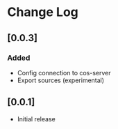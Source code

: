 # Change Log

## [0.0.3]
### Added
- Config connection to cos-server
- Export sources (experimental)

## [0.0.1]
- Initial release